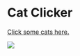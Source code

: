 # Cat Clicker

[Click some cats here.](https://connectextend.github.io/cat-clicker/)

![](https://i.imgur.com/OEXPGSz.png)